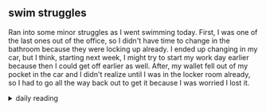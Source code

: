 ## swim struggles

Ran into some minor struggles as I went swimming today. First, I was one of the last ones out of the office, so I didn't have time to change in the bathroom because they were locking up already. I ended up changing in my car, but I think, starting next week, I might try to start my work day earlier because then I could get off earlier as well. After, my wallet fell out of my pocket in the car and I didn't realize until I was in the locker room already, so I had to go all the way back out to get it because I was worried I lost it.

<details markdown="1">
<summary>daily reading</summary>

| {{ page.date | date: "%B %-d, %Y" }} |
| :-------------: |
| [1 Kings 3; Eph. 1; Ezek. 34; Ps. 83–84]({% link _Bible/Bible-year-1.md %}) |
| [WCF 7; WLC 43-50; WSC 27-28]({% link _westminster/westminster-month-3.md %}) |
| [The Apostles' Creed](https://threeforms.org/the-apostles-creed/) |

</details>